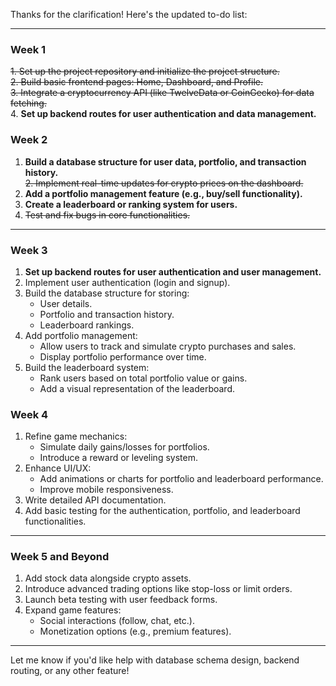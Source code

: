 Thanks for the clarification! Here's the updated to-do list:  

---

### Week 1  
~~1. Set up the project repository and initialize the project structure.~~  
~~2. Build basic frontend pages: Home, Dashboard, and Profile.~~  
~~3. Integrate a cryptocurrency API (like TwelveData or CoinGecko) for data fetching.~~  
4. **Set up backend routes for user authentication and data management.**  

### Week 2  
1. **Build a database structure for user data, portfolio, and transaction history.**  
~~2. Implement real-time updates for crypto prices on the dashboard.~~  
3. **Add a portfolio management feature (e.g., buy/sell functionality).**  
4. **Create a leaderboard or ranking system for users.**  
5. ~~Test and fix bugs in core functionalities.~~  

---

### Week 3   
1. **Set up backend routes for user authentication and user management.**  
2. Implement user authentication (login and signup).  
3. Build the database structure for storing:  
   - User details.  
   - Portfolio and transaction history.  
   - Leaderboard rankings.  
4. Add portfolio management:  
   - Allow users to track and simulate crypto purchases and sales.  
   - Display portfolio performance over time.  
5. Build the leaderboard system:  
   - Rank users based on total portfolio value or gains.  
   - Add a visual representation of the leaderboard.  

### Week 4  
1. Refine game mechanics:  
   - Simulate daily gains/losses for portfolios.  
   - Introduce a reward or leveling system.  
2. Enhance UI/UX:  
   - Add animations or charts for portfolio and leaderboard performance.  
   - Improve mobile responsiveness.  
3. Write detailed API documentation.  
4. Add basic testing for the authentication, portfolio, and leaderboard functionalities.  

---

### Week 5 and Beyond  
1. Add stock data alongside crypto assets.  
2. Introduce advanced trading options like stop-loss or limit orders.  
3. Launch beta testing with user feedback forms.  
4. Expand game features:  
   - Social interactions (follow, chat, etc.).  
   - Monetization options (e.g., premium features).  

---

Let me know if you'd like help with database schema design, backend routing, or any other feature!